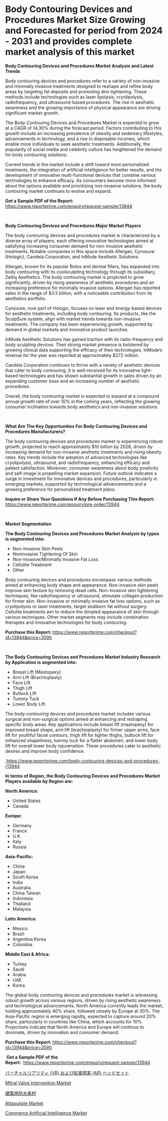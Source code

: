 <p><h1>Body Contouring Devices and Procedures Market Size Growing and Forecasted for period from 2024 - 2031 and provides complete market analysis of this market</h1></p><p><strong>Body Contouring Devices and Procedures Market Analysis and Latest Trends</strong></p>
<p><p>Body contouring devices and procedures refer to a variety of non-invasive and minimally invasive treatments designed to reshape and refine body areas by targeting fat deposits and promoting skin tightening. These methods include technologies such as laser lipolysis, cryolipolysis, radiofrequency, and ultrasound-based procedures. The rise in aesthetic awareness and the growing importance of physical appearance are driving significant market growth.</p><p>The Body Contouring Devices and Procedures Market is expected to grow at a CAGR of 14.30% during the forecast period. Factors contributing to this growth include an increasing prevalence of obesity and sedentary lifestyles, advancements in technology, and a rise in disposable incomes, which enable more individuals to seek aesthetic treatments. Additionally, the popularity of social media and celebrity culture has heightened the demand for body contouring solutions.</p><p>Current trends in the market include a shift toward more personalized treatments, the integration of artificial intelligence for better results, and the development of innovative multi-functional devices that combine various technologies to enhance efficacy. As consumers become more informed about the options available and prioritizing non-invasive solutions, the body contouring market continues to evolve and expand.</p></p>
<p><strong>Get a Sample PDF of the Report:&nbsp;</strong> <a href="https://www.reportprime.com/enquiry/request-sample/13944">https://www.reportprime.com/enquiry/request-sample/13944</a></p>
<p>&nbsp;</p>
<p><strong>Body Contouring Devices and Procedures Major Market Players</strong></p>
<p><p>The body contouring devices and procedures market is characterized by a diverse array of players, each offering innovative technologies aimed at satisfying increasing consumer demand for non-invasive aesthetic treatments. Notable companies in this space include Allergan, Cynosure (Hologic), Candela Corporation, and InMode Aesthetic Solutions.</p><p>Allergan, known for its popular Botox and dermal fillers, has expanded into body contouring with its coolsculpting technology through its subsidiary, Zeltiq Aesthetics. The body contouring market is projected to grow significantly, driven by rising awareness of aesthetic procedures and an increasing preference for minimally invasive options. Allergan has reported sales in the range of $3.5 billion, with a noticeable contribution from its aesthetics portfolio.</p><p>Cynosure, now part of Hologic, focuses on laser and energy-based devices for aesthetic treatments, including body contouring. Its products, like the SculpSure system, align with market trends towards non-invasive treatments. The company has been experiencing growth, supported by demand in global markets and innovative product launches.</p><p>InMode Aesthetic Solutions has gained traction with its radio-frequency and body sculpting devices. Their strong market presence is bolstered by growing clinical data supporting the efficacy of their technologies. InMode’s revenue for the year was reported at approximately $272 million.</p><p>Candela Corporation continues to thrive with a variety of aesthetic devices that cater to body contouring. It is well-received for its innovative light-based technologies and has shown substantial growth in sales driven by an expanding customer base and an increasing number of aesthetic procedures.</p><p>Overall, the body contouring market is expected to expand at a compound annual growth rate of over 10% in the coming years, reflecting the growing consumer inclination towards body aesthetics and non-invasive solutions.</p></p>
<p>&nbsp;</p>
<p><strong>What Are The Key Opportunities For Body Contouring Devices and Procedures Manufacturers?</strong></p>
<p><p>The body contouring devices and procedures market is experiencing robust growth, projected to reach approximately $10 billion by 2028, driven by increasing demand for non-invasive aesthetic treatments and rising obesity rates. Key trends include the adoption of advanced technologies like cryolipolysis, ultrasound, and radiofrequency, enhancing efficacy and patient satisfaction. Moreover, consumer awareness about body positivity and self-image is propelling market expansion. Future outlook indicates a surge in investment for innovative devices and procedures, particularly in emerging markets, supported by technological advancements and a growing preference for personalized treatment plans.</p></p>
<p><strong>Inquire or Share Your Questions If Any Before Purchasing This Report:</strong> <a href="https://www.reportprime.com/enquiry/pre-order/13944">https://www.reportprime.com/enquiry/pre-order/13944</a></p>
<p>&nbsp;</p>
<p><strong>Market Segmentation</strong></p>
<p><strong>The Body Contouring Devices and Procedures Market Analysis by types is segmented into:</strong></p>
<p><ul><li>Non-Invasive Skin Peels</li><li>Noninvasive Tightening Of Skin</li><li>Non-Invasive/Minimally Invasive Fat Loss</li><li>Cellulite Treatment</li><li>Other</li></ul></p>
<p><p>Body contouring devices and procedures encompass various methods aimed at enhancing body shape and appearance. Non-invasive skin peels improve skin texture by removing dead cells. Non-invasive skin tightening techniques, like radiofrequency or ultrasound, stimulate collagen production for firmer skin. Non-invasive or minimally invasive fat loss options, such as cryolipolysis or laser treatments, target stubborn fat without surgery. Cellulite treatments aim to reduce the dimpled appearance of skin through various techniques. Other market segments may include combination therapies and innovative technologies for body contouring.</p></p>
<p><strong>Purchase this Report:&nbsp;</strong><a href="https://www.reportprime.com/checkout?id=13944&price=3590">https://www.reportprime.com/checkout?id=13944&price=3590</a></p>
<p>&nbsp;</p>
<p><strong>The Body Contouring Devices and Procedures Market Industry Research by Application is segmented into:</strong></p>
<p><ul><li>Breast Lift (Mastopexy)</li><li>Arm Lift (Brachioplasty)</li><li>Face Lift</li><li>Thigh Lift</li><li>Buttock Lift</li><li>Tummy Tuck</li><li>Lower Body Lift</li></ul></p>
<p><p>The body contouring devices and procedures market includes various surgical and non-surgical options aimed at enhancing and reshaping specific body areas. Key applications include breast lift (mastopexy) for improved breast shape, arm lift (brachioplasty) for firmer upper arms, face lift for youthful facial contours, thigh lift for tighter thighs, buttock lift for enhanced shapeliness, tummy tuck for a flatter abdomen, and lower body lift for overall lower body rejuvenation. These procedures cater to aesthetic desires and improve body confidence.</p></p>
<p><a href="https://www.reportprime.com/body-contouring-devices-and-procedures-r13944">&nbsp;https://www.reportprime.com/body-contouring-devices-and-procedures-r13944</a></p>
<p><strong>In terms of Region, the Body Contouring Devices and Procedures Market Players available by Region are:</strong></p>
<p>
    <p> <strong> North America: </strong>
        <ul>
            <li>United States</li>
            <li>Canada</li>
        </ul>
        </p> 
    <p> <strong> Europe: </strong>
        <ul>
            <li>Germany</li>
            <li>France</li>
            <li>U.K.</li>
            <li>Italy</li>
            <li>Russia</li>
        </ul>
        </p> 
    <p> <strong> Asia-Pacific: </strong>
        <ul>
            <li>China</li>
            <li>Japan</li>
            <li>South Korea</li>
            <li>India</li>
            <li>Australia</li>
            <li>China Taiwan</li>
            <li>Indonesia</li>
            <li>Thailand</li>
            <li>Malaysia</li>
        </ul>
        </p> 
    <p> <strong> Latin America: </strong>
        <ul>
            <li>Mexico</li>
            <li>Brazil</li>
            <li>Argentina Korea</li>
            <li>Colombia</li>
        </ul>
        </p> 
    <p> <strong> Middle East & Africa: </strong>
        <ul>
            <li>Turkey</li>
            <li>Saudi</li>
            <li>Arabia</li>
            <li>UAE</li>
            <li>Korea</li>
        </ul>
    </p>
    </p>
<p><p>The global body contouring devices and procedures market is witnessing robust growth across various regions, driven by rising aesthetic awareness and technological advancements. North America currently leads the market, holding approximately 40% share, followed closely by Europe at 30%. The Asia-Pacific region is emerging rapidly, expected to capture around 20% share, particularly in countries like China, which accounts for 10%. Projections indicate that North America and Europe will continue to dominate, driven by innovation and consumer demand.</p></p>
<p><strong>Purchase this Report: </strong><a href="https://www.reportprime.com/checkout?id=13944&price=3590">https://www.reportprime.com/checkout?id=13944&price=3590</a></p>
<p>&nbsp;<strong>Get a Sample PDF of the Report:&nbsp;&nbsp;</strong><a href="https://www.reportprime.com/enquiry/request-sample/13944">https://www.reportprime.com/enquiry/request-sample/13944</a></p>
<p><strong></strong></p>
<p><p><a href="https://medium.com/@emmittkutch2023/virtual-reality-vr-and-augmented-reality-ar-headsets-7fa576dd002f">バーチャルリアリティ (VR) および拡張現実 (AR) ヘッドセット</a></p><p><a href="https://www.linkedin.com/pulse/global-mitral-valve-intervention-market-size-share-analysis-fmexe?trackingId=%2BZ5K7Z5uRIyM7EgadNWBuA%3D%3D">Mitral Valve Intervention Market</a></p><p><a href="https://medium.com/@emmittkutch2023/building-waterproof-material-market-%E3%81%AF-%E3%82%B3%E3%82%B9%E3%83%88%E7%AE%A1%E7%90%86%E3%81%A8%E5%8A%B9%E7%8E%87%E5%90%91%E4%B8%8A%E3%82%92%E5%84%AA%E5%85%88%E3%81%97%E3%81%BE%E3%81%99-%E3%81%95%E3%82%89%E3%81%AB-%E5%A0%B1%E5%91%8A%E6%9B%B8%E3%81%AF%E5%B8%82%E5%A0%B4%E3%81%AE%E9%9C%80%E8%A6%81%E9%9D%A2%E3%81%A8%E4%BE%9B%E7%B5%A6%E9%9D%A2%E3%81%AE%E4%B8%A1%E6%96%B9%E3%82%92%E3%82%AB%E3%83%90%E3%83%BC%E3%81%97%E3%81%A6%E3%81%84%E3%81%BE%E3%81%99-building-4612274c7b4c">建築用防水素材</a></p><p><a href="https://issuu.com/reportprime-2/docs/attapulgite-market-size-2030.pptx_33bb0e3b682e18">Attapulgite Market</a></p><p><a href="https://github.com/JudyWalsh475/Market-Research-Report-List-1/blob/main/commerce-artificial-intelligence-market.md">Commerce Artificial Intelligence Market</a></p></p>